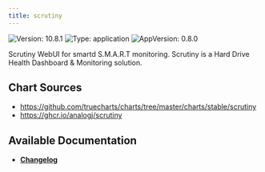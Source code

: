 ```yaml
---
title: scrutiny
---
```


![Version: 10.8.1](https://img.shields.io/badge/Version-10.8.1-informational?style=flat-square) ![Type: application](https://img.shields.io/badge/Type-application-informational?style=flat-square) ![AppVersion: 0.8.0](https://img.shields.io/badge/AppVersion-0.8.0-informational?style=flat-square)

Scrutiny WebUI for smartd S.M.A.R.T monitoring. Scrutiny is a Hard Drive Health Dashboard & Monitoring solution.

## Chart Sources

- https://github.com/truecharts/charts/tree/master/charts/stable/scrutiny
- https://ghcr.io/analogj/scrutiny

## Available Documentation

- [**Changelog**](./CHANGELOG.md)
